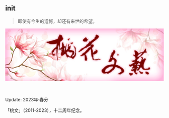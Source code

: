 ## init

> 即使有今生的遗憾，却还有来世的希望。

![](https://github.com/taohuawenyi/init/blob/master/Pix/thwy.jpg)

<br>

<!-- 
🎵 彩虹 - 乔楚熙
<audio id="audio" controls="controls">
    <source id="mp3" src="https://github.com/taohuawenyi/init/blob/master/Pix/caihong.mp3">
    Your browser does not support the Audio tag.
</audio>
 -->

Update: 2023年·春分

「桃文」（2011-2023），十二周年纪念。

